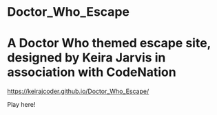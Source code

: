 # Doctor_Who_Escape

<h1>A Doctor Who themed escape site, designed by Keira Jarvis in association with CodeNation</h1>

https://keirajcoder.github.io/Doctor_Who_Escape/

Play here!
